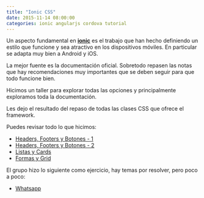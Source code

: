 ```yaml
---
title: "Ionic CSS"
date: 2015-11-14 08:00:00
categories: ionic angularjs cordova tutorial
---
```

Un aspecto fundamental en [__ionic__][6] es el trabajo que han hecho definiendo un estilo que funcione y sea atractivo en los dispositivos móviles. En particular se adapta muy bien a Android y iOS.

La mejor fuente es la documentación oficial. Sobretodo repasen las notas que hay recomendaciones muy importantes que se deben seguir para que todo funcione bien.

Hicimos un taller para explorar todas las opciones y principalmente exploramos toda la documentación.

Les dejo el resultado del repaso de todas las clases CSS que ofrece el framework.

Puedes revisar todo lo que hicimos:

- [Headers, Footers y Botones - 1][5]
- [Headers, Footers y Botones - 2][2]
- [Listas y Cards][1]
- [Formas y Grid][4]

El grupo hizo lo siguiente como ejercicio, hay temas por resolver, pero poco a poco:

- [Whatsapp][7]

[1]: http://play.ionic.io/app/e2fe954b9c8b "Uso de estilos CSS"
[2]: http://play.ionic.io/app/56f38d3d0ba8 "Uso de estilos CSS"
[4]: http://play.ionic.io/app/b36b1540b688 "Uso de estilos CSS"
[5]: http://play.ionic.io/app/012201220465 "Uso de estilos CSS"
[6]: http://ionicframework.com "ionic Framework"
[7]: http://play.ionic.io/app/1db7031a56a4 "Alejandro Guillén"
